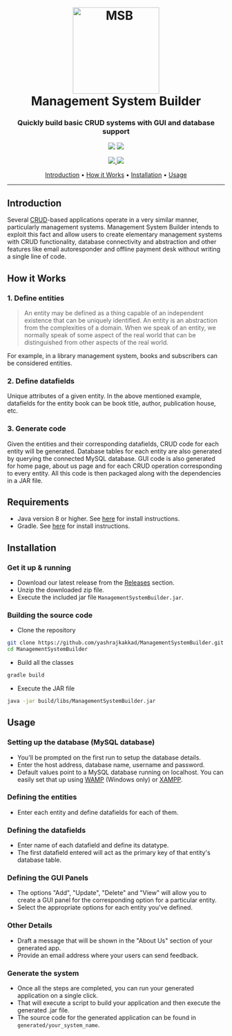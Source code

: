 <h1 align="center">
  <a href="#"><img src="https://raw.githubusercontent.com/yashrajkakkad/ManagementSystemBuilder/master/MSBtransparent.png?token=AKS265VVA34TE5XJWZQ3QUC6BYU7Y" alt="MSB" width="200"></a>
  <br>
  Management System Builder
  <br>
</h1>

<h3 align="center">Quickly build basic CRUD systems with GUI and database support</h3>
  
<p align="center">
  <img src="https://forthebadge.com/images/badges/made-with-java.svg">
  <img src="https://forthebadge.com/images/badges/built-with-love.svg">
</p>

<p align="center">
  <a href="https://github.com/yashrajkakkad/ManagementSystemBuilder/blob/master/LICENSE">
    <img src="https://img.shields.io/badge/license-MIT-green">
  </a>
  <a href="https://github.com/yashrajkakkad/ManagementSystemBuilder/pull/new/master">
    <img src="https://img.shields.io/badge/PRs-welcome-brightgreen.svg">
  </a>
</p>

<p align="center">
  <a href="#introduction">Introduction</a> •
  <a href="#how-it-works">How it Works</a> •
  <a href="#installation">Installation</a> •
  <a href="#usage">Usage</a>
</p>

---

## Introduction

Several [CRUD](https://en.wikipedia.org/wiki/Create,_read,_update_and_delete)-based applications operate in a very similar manner, particularly management systems. Management System Builder intends to exploit this fact and allow users to create elementary management systems with CRUD functionality, database connectivity and abstraction and other features like email autoresponder and offline payment desk without writing a single line of code.

## How it Works

### 1. Define entities
  > An entity may be defined as a thing capable of an independent existence that can be uniquely identified. An entity is an abstraction from the complexities of a domain. When we speak of an entity, we normally speak of some aspect of the real world that can be distinguished from other aspects of the real world.
  
  For example, in a library management system, books and subscribers can be considered entities.
  
### 2. Define datafields

Unique attributes of a given entity. In the above mentioned example, datafields for the entity book can be book title, author, publication house, etc.

### 3. Generate code

Given the entities and their corresponding datafields, CRUD code for each entity will be generated. Database tables for each entity are also generated by querying the connected MySQL database. GUI code is also generated for home page, about us page and for each CRUD operation corresponding to every entity. All this code is then packaged along with the dependencies in a JAR file. 

## Requirements

- Java version 8 or higher. See [here](https://www.oracle.com/technetwork/java/javase/downloads/index.html) for install instructions.
- Gradle. See [here](https://gradle.org/install/) for install instructions.

## Installation

### Get it up & running

- Download our latest release from the [Releases](https://github.com/yashrajkakkad/ManagementSystemBuilder/releases) section.
- Unzip the downloaded zip file.
- Execute the included jar file `ManagementSystemBuilder.jar`.

### Building the source code

- Clone the repository
```sh
git clone https://github.com/yashrajkakkad/ManagementSystemBuilder.git
cd ManagementSystemBuilder
```
- Build all the classes
```sh
gradle build
```
- Execute the JAR file
```sh
java -jar build/libs/ManagementSystemBuilder.jar
```

## Usage

### Setting up the database (MySQL database)

- You'll be prompted on the first run to setup the database details.
- Enter the host address, database name, username and password.
- Default values point to a MySQL database running on localhost. You can easily set that up using [WAMP](http://www.wampserver.com/en/) (Windows only) or [XAMPP](https://www.apachefriends.org/index.html).

### Defining the entities

- Enter each entity and define datafields for each of them.

### Defining the datafields

- Enter name of each datafield and define its datatype.
- The first datafield entered will act as the primary key of that entity's database table.

### Defining the GUI Panels

- The options "Add", "Update", "Delete" and "View" will allow you to create a GUI panel for the corresponding option for a particular entity.
- Select the appropriate options for each entity you've defined.

### Other Details

- Draft a message that will be shown in the "About Us" section of your generated app.
- Provide an email address where your users can send feedback.

### Generate the system

- Once all the steps are completed, you can run your generated application on a single click.
- That will execute a script to build your application and then execute the generated .jar file.
- The source code for the generated application can be found in `generated/your_system_name`.
